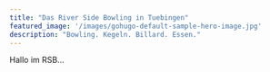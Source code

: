 ```yaml
---
title: "Das River Side Bowling in Tuebingen"
featured_image: '/images/gohugo-default-sample-hero-image.jpg'
description: "Bowling. Kegeln. Billard. Essen."
---
```

Hallo im RSB...
